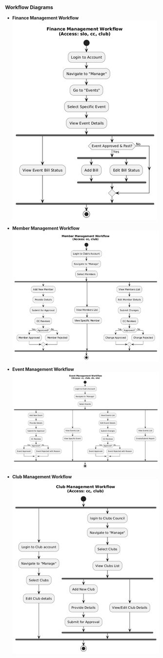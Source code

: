 ### Workflow Diagrams

- **Finance Management Workflow**  
  ![Finance Management Workflow](images/finance-workflow.png)

- **Member Management Workflow**  
  ![Member Management Workflow](images/member-workflow.png)

- **Event Management Workflow**  
  ![Event Management Workflow](images/event-workflow.png)

- **Club Management Workflow**  
  ![Club Management Workflow](images/club-workflow.png)